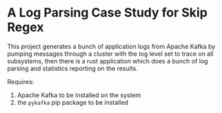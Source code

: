 # A Log Parsing Case Study for Skip Regex

This project generates a bunch of application logs from
Apache Kafka by pumping messages through a cluster with the
log level set to trace on all subsystems, then there is a
rust application which does a bunch of log parsing and
statistics reporting on the results.

Requires:
  1. Apache Kafka to be installed on the system
  2. the `pykafka` pip package to be installed
